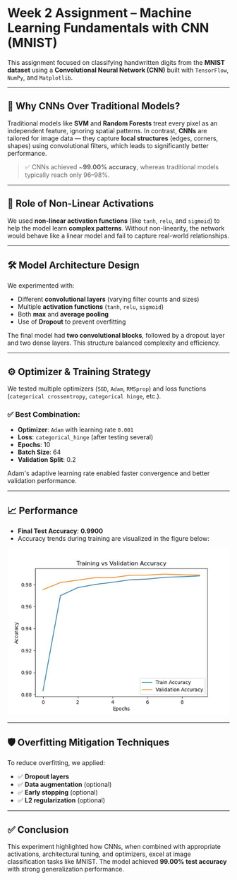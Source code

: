 # Week 2 Assignment – Machine Learning Fundamentals with CNN (MNIST)

This assignment focused on classifying handwritten digits from the **MNIST dataset** using a **Convolutional Neural Network (CNN)** built with `TensorFlow`, `NumPy`, and `Matplotlib`.

---

## 📌 Why CNNs Over Traditional Models?

Traditional models like **SVM** and **Random Forests** treat every pixel as an independent feature, ignoring spatial patterns. In contrast, **CNNs** are tailored for image data — they capture **local structures** (edges, corners, shapes) using convolutional filters, which leads to significantly better performance.  
> ✅ CNNs achieved ~**99.00% accuracy**, whereas traditional models typically reach only 96–98%.

---

## 🧠 Role of Non-Linear Activations

We used **non-linear activation functions** (like `tanh`, `relu`, and `sigmoid`) to help the model learn **complex patterns**. Without non-linearity, the network would behave like a linear model and fail to capture real-world relationships.

---

## 🛠️ Model Architecture Design

We experimented with:
- Different **convolutional layers** (varying filter counts and sizes)
- Multiple **activation functions** (`tanh`, `relu`, `sigmoid`)
- Both **max** and **average pooling**
- Use of **Dropout** to prevent overfitting

The final model had **two convolutional blocks**, followed by a dropout layer and two dense layers. This structure balanced complexity and efficiency.

---

## ⚙️ Optimizer & Training Strategy

We tested multiple optimizers (`SGD`, `Adam`, `RMSprop`) and loss functions (`categorical crossentropy`, `categorical hinge`, etc.).

### ✅ Best Combination:
- **Optimizer**: `Adam` with learning rate `0.001`
- **Loss**: `categorical_hinge` (after testing several)
- **Epochs**: 10
- **Batch Size**: 64
- **Validation Split**: 0.2

Adam's adaptive learning rate enabled faster convergence and better validation performance.

---

## 📈 Performance

- **Final Test Accuracy**: **0.9900**
- Accuracy trends during training are visualized in the figure below:

![Training vs Validation Accuracy](accuracy_plot.jpg)

---

## 🛡️ Overfitting Mitigation Techniques

To reduce overfitting, we applied:
- ✅ **Dropout layers**
- ✅ **Data augmentation** (optional)
- ✅ **Early stopping** (optional)
- ✅ **L2 regularization** (optional)

---

## ✅ Conclusion

This experiment highlighted how CNNs, when combined with appropriate activations, architectural tuning, and optimizers, excel at image classification tasks like MNIST. The model achieved **99.00% test accuracy** with strong generalization performance.

